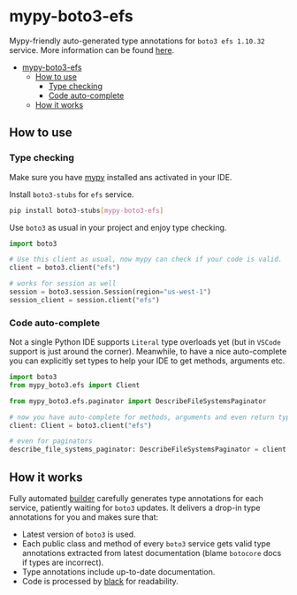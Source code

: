 # mypy-boto3-efs

Mypy-friendly auto-generated type annotations for `boto3 efs 1.10.32` service.
More information can be found [here](https://github.com/vemel/mypy_boto3).

- [mypy-boto3-efs](#mypy-boto3-efs)
  - [How to use](#how-to-use)
    - [Type checking](#type-checking)
    - [Code auto-complete](#code-auto-complete)
  - [How it works](#how-it-works)

## How to use

### Type checking

Make sure you have [mypy](https://github.com/python/mypy) installed ans activated in your IDE.

Install `boto3-stubs` for `efs` service.

```bash
pip install boto3-stubs[mypy-boto3-efs]
```

Use `boto3` as usual in your project and enjoy type checking.

```python
import boto3

# Use this client as usual, now mypy can check if your code is valid.
client = boto3.client("efs")

# works for session as well
session = boto3.session.Session(region="us-west-1")
session_client = session.client("efs")

```

### Code auto-complete

Not a single Python IDE supports `Literal` type overloads yet (but in `VSCode` support is just around the corner).
Meanwhile, to have a nice auto-complete you can explicitly set types to help your IDE to get methods, arguments etc.

```python
import boto3
from mypy_boto3.efs import Client

from mypy_boto3.efs.paginator import DescribeFileSystemsPaginator

# now you have auto-complete for methods, arguments and even return types
client: Client = boto3.client("efs")

# even for paginators
describe_file_systems_paginator: DescribeFileSystemsPaginator = client.get_paginator("describe_file_systems")
```

## How it works

Fully automated [builder](https://github.com/vemel/mypy_boto3) carefully generates
type annotations for each service, patiently waiting for `boto3` updates. It delivers
a drop-in type annotations for you and makes sure that:

- Latest version of `boto3` is used.
- Each public class and method of every `boto3` service gets valid type annotations
  extracted from latest documentation (blame `botocore` docs if types are incorrect).
- Type annotations include up-to-date documentation.
- Code is processed by [black](https://github.com/psf/black) for readability.